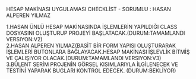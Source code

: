 HESAP MAKİNASI UYGULAMASI CHECKLİST - SORUMLU : HASAN ALPEREN YILMAZ

1.HASAN ÜNLÜ  HESAP MAKİNASINDA İŞLEMLERİN YAPILDIĞI CLASS DOSYASINI OLUŞTURUP PROJEYİ BAŞLATACAK.(DURUM:TAMAMLANDI VERSIYON:V2)<br/>
2.HASAN ALPEREN YILMAZ(BASİT BİR FORM YAPISI OLUŞTURARAK İŞLEMLERİ BUTONLARA BAĞLAYACAK.HESAP MAKİNASI İŞLEVLİK BİTMİŞ VE ÇALIŞIYOR OLACAK.(DURUM:TAMAMLANDI VERSIYON:V3)<br/>
3.BÜLENT SERİM PROJENİN GÖRSEL KISIMLARIYLA İLGİLENECEK VE TESTİNİ YAPARAK BUGLARI KONTROL EDECEK. (DURUM:BEKLİYOR)

